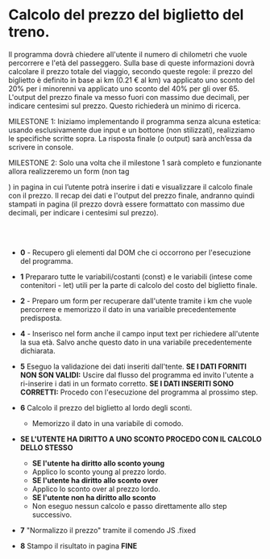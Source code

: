 # Calcolo del prezzo del biglietto del treno.

Il programma dovrà chiedere all'utente il numero di chilometri che vuole percorrere e l'età del passeggero.
Sulla base di queste informazioni dovrà calcolare il prezzo totale del viaggio, secondo queste regole:
il prezzo del biglietto è definito in base ai km (0.21 € al km)
va applicato uno sconto del 20% per i minorenni
va applicato uno sconto del 40% per gli over 65.
L'output del prezzo finale va messo fuori con massimo due decimali, per indicare centesimi sul prezzo. Questo richiederà un minimo di ricerca.

MILESTONE 1:
Iniziamo implementando il programma senza alcuna estetica: usando esclusivamente due input e un bottone (non stilizzati), realizziamo le specifiche scritte sopra. La risposta finale (o output) sarà anch’essa da scrivere in console.

MILESTONE 2:
Solo una volta che il milestone 1 sarà completo e funzionante allora realizzeremo un form (non tag <form>) in pagina in cui l’utente potrà inserire i dati e visualizzare il calcolo finale con il prezzo.
Il recap dei dati e l'output del prezzo finale, andranno quindi stampati in pagina (il prezzo dovrà essere formattato con massimo due decimali, per indicare i centesimi sul prezzo).

<br>
<br>

- **0** - Recupero gli elementi dal DOM che ci occorrono per l'esecuzione del programma.
- **1** Prepararo tutte le variabili/costanti (const) e le variabili (intese come contenitori - let) utili per la parte di calcolo del costo del biglietto finale.
- **2** - Preparo um form per recuperare dall'utente tramite i km che vuole percorrere e memorizzo il dato in una variaible precedentemente predisposta.
- **4** - Inserisco nel form anche il campo input text per richiedere all'utente la sua età. Salvo anche questo dato in una variabile precedentemente dichiarata.
- **5** Eseguo la validazione dei dati inseriti dall'tente.
  **SE I DATI FORNITI NON SON VALIDI:**
  Uscire dal flusso del programma ed invito l'utente a ri-inserire i dati in un formato corretto.
  **SE I DATI INSERITI SONO CORRETTI:**
  Procedo con l'esecuzione del programma al prossimo step.

- **6** Calcolo il prezzo del biglietto al lordo degli sconti.
  - Memorizzo il dato in una variabile di comodo.
- **SE L'UTENTE HA DIRITTO A UNO SCONTO PROCEDO CON IL CALCOLO DELLO STESSO**
  - **SE l'utente ha diritto allo sconto young**
  - Applico lo sconto young al prezzo lordo.
  - **SE l'utente ha diritto allo sconto over**
  - Applico lo sconto over al prezzo lordo.
  - **SE l'utente non ha diritto allo sconto**
  - Non eseguo nessun calcolo e passo direttamente allo step successivo.
- **7** "Normalizzo il prezzo" tramite il comendo JS .fixed
- **8** Stampo il risultato in pagina
  **FINE**

